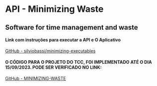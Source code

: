 # API - Minimizing Waste

## Software for time management and waste

#### Link com instruções para executar a API e O Aplicativo

[GitHub - silviobassi/minimizing-executables](https://github.com/silviobassi/minimizing-executables)

#### O CÓDIGO PARA O PROJETO DO TCC, FOI IMPLEMENTADO ATÉ O DIA 15/09/2023. PODE SER VERIFICADO NO LINK:

[GitHub - MINIMIZING-WASTE](https://github.com/silviobassi/minimizing-waste/tree/09b7e100eed0236e3e20e8e70456267277e16b3d)


